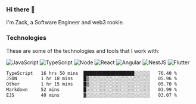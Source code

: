### Hi there 👋
I'm Zack, a Software Engineer and web3 rookie.

### Technologies
These are some of the technologies and tools that I work with:

![JavaScript](https://img.shields.io/badge/JavaScript-323330.svg?logo=javascript&logoColor=F7DF1E) 
![TypeScript](https://img.shields.io/badge/TypeScript-007ACC.svg?logo=typescript&logoColor=white) 
![Node](https://img.shields.io/badge/Node.js-43853D.svg?logo=node.js&logoColor=white)
![React](https://img.shields.io/badge/React-20232a.svg?logo=react&logoColor=61DAFB) 
![Angular](https://img.shields.io/badge/Angular-E23237.svg?logo=angularjs&logoColor=white)
![NestJS](https://img.shields.io/badge/NestJS-E0234E?logo=nestjs&logoColor=white)
![Flutter](https://img.shields.io/badge/Flutter-02569B.svg?logo=flutter&logoColor=white)

<!--START_SECTION:waka-->

```txt
TypeScript   16 hrs 50 mins  ███████████████████░░░░░░   76.40 %
JSON         1 hr 18 mins    █▒░░░░░░░░░░░░░░░░░░░░░░░   05.96 %
Other        1 hr 15 mins    █▒░░░░░░░░░░░░░░░░░░░░░░░   05.70 %
Markdown     52 mins         █░░░░░░░░░░░░░░░░░░░░░░░░   03.99 %
EJS          40 mins         ▓░░░░░░░░░░░░░░░░░░░░░░░░   03.07 %
```

<!--END_SECTION:waka-->
